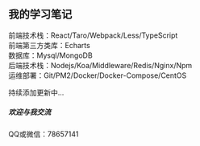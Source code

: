 ## 我的学习笔记
前端技术栈：React/Taro/Webpack/Less/TypeScript  
前端第三方类库：Echarts  
数据库：Mysql/MongoDB  
后端技术栈：Nodejs/Koa/Middleware/Redis/Nginx/Npm  
运维部署：Git/PM2/Docker/Docker-Compose/CentOS  


持续添加更新中...

##### 欢迎与我交流
QQ或微信：78657141
